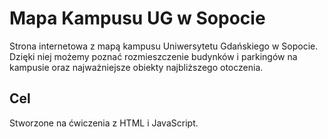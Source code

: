 # Mapa Kampusu UG w Sopocie
Strona internetowa z mapą kampusu Uniwersytetu Gdańskiego w Sopocie. Dzięki niej możemy poznać rozmieszczenie budynków i parkingów na kampusie oraz najważniejsze obiekty najbliższego otoczenia.

## Cel
Stworzone na ćwiczenia z HTML i JavaScript.
